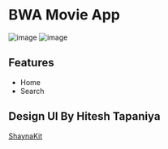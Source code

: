 # BWA Movie App

![image](https://user-images.githubusercontent.com/67012680/192674029-6976523d-7e09-401c-b6ea-e099b10536ee.png)
![image](https://user-images.githubusercontent.com/67012680/192674204-7f9531cb-6718-4b13-8401-da4c43655bf1.png)

## Features

- Home
- Search

## Design UI By Hitesh Tapaniya
[ShaynaKit](https://shaynakit.com/details/moviez-streaming)

